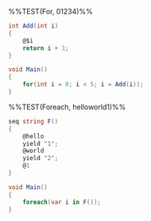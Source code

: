 %%TEST(For, 01234)%%
```cs
int Add(int i)
{
    @$i
    return i + 1;
}

void Main()
{
    for(int i = 0; i < 5; i = Add(i));
}
```

%%TEST(Foreach, helloworld1)%%
```cs
seq string F()
{
    @hello
    yield "1";
    @world
    yield "2";
    @1
}

void Main()
{
    foreach(var i in F());
}

```